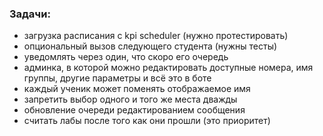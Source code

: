 ### Задачи:
- загрузка расписания с kpi scheduler (нужно протестировать)
- опциональный вызов следующего студента (нужны тесты)
- уведомлять через один, что скоро его очередь
- админка, в которой можно редактировать доступные номера, имя группы, другие параметры и всё это в боте
- каждый ученик может поменять отображаемое имя 
- запретить выбор одного и того же места дважды
- обновление очереди редактированием сообщения
- считать лабы после того как они прошли (это приоритет)
